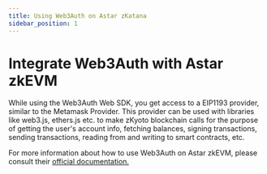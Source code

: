 ```yaml
---
title: Using Web3Auth on Astar zKatana
sidebar_position: 1
---
```


# Integrate Web3Auth with Astar zkEVM

While using the Web3Auth Web SDK, you get access to a EIP1193 provider, similar to the Metamask Provider. This provider can be used with libraries like web3.js, ethers.js etc. to make zKyoto blockchain calls for the purpose of getting the user's account info, fetching balances, signing transactions, sending transactions, reading from and writing to smart contracts, etc.

For more information about how to use Web3Auth on Astar zkEVM, please consult their [official documentation.](https://web3auth.io/docs/connect-blockchain/evm/zkevm/)
